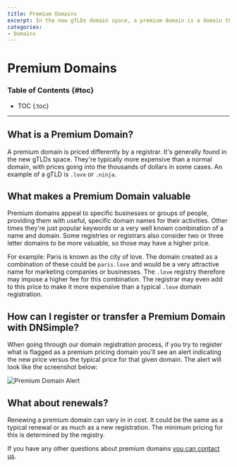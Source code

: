 ```yaml
---
title: Premium Domains
excerpt: In the new gTLDs domain space, a premium domain is a domain that has been considered of special value by a registrar.
categories:
- Domains
---
```


# Premium Domains

### Table of Contents {#toc}

* TOC
{:toc}

---

## What is a Premium Domain?

A premium domain is priced differently by a registrar. It's generally found in the new gTLDs space. They're typically more expensive than a normal domain, with prices going into the thousands of dollars in some cases. An example of a gTLD is `.love` or `.ninja`.

## What makes a Premium Domain valuable

Premium domains appeal to specific businesses or groups of people, providing them with useful, specific domain names for their activities. Other times they're just popular keywords or a very well known combination of a name and domain. Some registries or registrars also consider two or three letter domains to be more valuable, so those may have a higher price.

For example: Paris is known as the city of love. The domain created as a combination of these could be `paris.love` and would be a very attractive name for marketing companies or businesses. The `.love` registry therefore may impose a higher fee for this combination. The registrar may even add to this price to make it more expensive than a typical `.love` domain registration.

## How can I register or transfer a Premium Domain with DNSimple?

When going through our domain registration process, if you try to register what is flagged as a premium pricing domain you'll see an alert indicating the new price versus the typical price for that given domain. The alert will look like the screenshot below:

![Premium Domain Alert](/files/premium-domain-alert.png)

## What about renewals?

Renewing a premium domain can vary in in cost. It could be the same as a typical renewal or as much as a new registration. The minimum pricing for this is determined by the registry.

If you have any other questions about premium domains [you can contact us](https://dnsimple.com/contact).
